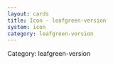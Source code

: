 ```yaml
---
layout: cards
title: Icon - leafgreen-version
system: icon
category: leafgreen-version
---
```

<div class="alert alert-secondary mb-4"><span class="i18n innerHTML-category">Category: </span><span class="i18n innerHTML-cat-leafgreen-version">leafgreen-version</span></div>
